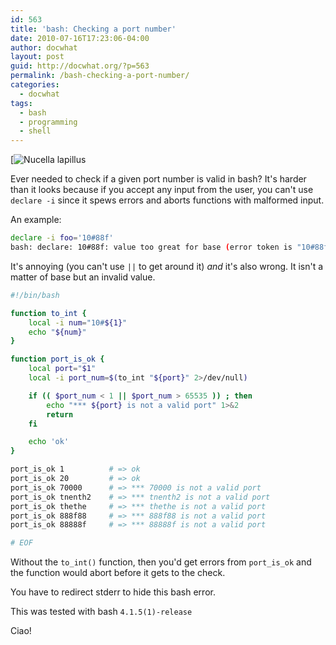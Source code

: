 ```yaml
---
id: 563
title: 'bash: Checking a port number'
date: 2010-07-16T17:23:06-04:00
author: docwhat
layout: post
guid: http://docwhat.org/?p=563
permalink: /bash-checking-a-port-number/
categories:
  - docwhat
tags:
  - bash
  - programming
  - shell
---
```

[![Nucella lapillus](/files/2010/07/nucella_lapillus1-e1279315138571.jpg "Nucella lapillus. Image by Manfred Heyde. Licensed under the Creative Commons Attribution ShareAlike 3.0
License.)](/files/2010/07/nucella_lapillus1.jpg")

Ever needed to check if a given port number is valid in bash? It's
harder than it looks because if you accept any input from the user, you
can't use `declare -i` since it spews errors and aborts functions with
malformed input.

An example:

``` bash
declare -i foo='10#88f'
bash: declare: 10#88f: value too great for base (error token is "10#88f")
```

It's annoying (you can't use `||` to get around
it) _and_ it's also wrong. It isn't a matter of base but an invalid value.

``` bash
#!/bin/bash

function to_int {
    local -i num="10#${1}"
    echo "${num}"
}

function port_is_ok {
    local port="$1"
    local -i port_num=$(to_int "${port}" 2>/dev/null)

    if (( $port_num < 1 || $port_num > 65535 )) ; then
        echo "*** ${port} is not a valid port" 1>&2
        return
    fi

    echo 'ok'
}

port_is_ok 1          # => ok
port_is_ok 20         # => ok
port_is_ok 70000      # => *** 70000 is not a valid port
port_is_ok tnenth2    # => *** tnenth2 is not a valid port
port_is_ok thethe     # => *** thethe is not a valid port
port_is_ok 888f88     # => *** 888f88 is not a valid port
port_is_ok 88888f     # => *** 88888f is not a valid port

# EOF
```

Without the `to_int()` function, then you'd get errors from `port_is_ok`
and the function would abort before it gets to the check.

You have to redirect stderr to hide this bash error.

This was tested with bash `4.1.5(1)-release`

Ciao!
